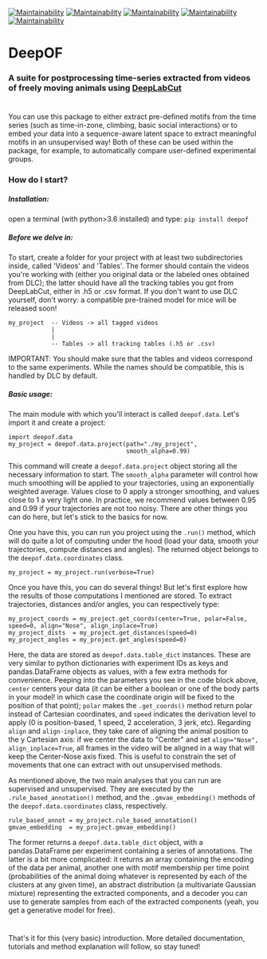 [![Maintainability](https://gitlab.mpcdf.mpg.de/lucasmir/deepof/badges/master/pipeline.svg)](https://gitlab.mpcdf.mpg.de/lucasmir/deepof/-/pipelines)
[![Maintainability](https://gitlab.mpcdf.mpg.de/lucasmir/deepof/badges/master/coverage.svg)](https://coverage.readthedocs.io/en/coverage-5.3/)
[![Maintainability](https://api.codeclimate.com/v1/badges/c8c92dd2cb077c1beaa3/maintainability)](https://codeclimate.com/github/lucasmiranda42/deepof)
[![Maintainability](https://img.shields.io/badge/release-v0.1.4-informational)](https://gitlab.mpcdf.mpg.de/lucasmir/deepof/-/blob/master/LICENSE)
[![Maintainability](https://img.shields.io/badge/funding-MLFPM-informational)](https://mlfpm.eu/)

# DeepOF
### A suite for postprocessing time-series extracted from videos of freely moving animals using [DeepLabCut](http://www.mousemotorlab.org/deeplabcut)
#

You can use this package to either extract pre-defined motifs from the time series (such as time-in-zone, climbing, 
basic social interactions) or to embed your data into a sequence-aware latent space to extract meaningful motifs in an
unsupervised way! Both of these can be used within the package, for example, to automatically 
compare user-defined experimental groups.

### How do I start?
##### Installation: 
open a terminal (with python>3.6 installed) and type: 
``` pip install deepof ```

##### Before we delve in:
To start, create a folder for your project
 with at least two subdirectories inside, called 'Videos' and 'Tables'. The former should contain the videos you're
 working with (either you original data or the labeled ones obtained from DLC); the latter should have all the tracking 
 tables you got from DeepLabCut, either in .h5 or .csv format. If you don't want to use DLC yourself, don't worry:
 a compatible pre-trained model for mice will be released soon!
```
my_project  -- Videos -> all tagged videos
            |
            |
            -- Tables -> all tracking tables (.h5 or .csv)
```
IMPORTANT: You should make sure that the tables and videos correspond to the same experiments. While the names should 
be compatible, this is handled by DLC by default.

##### Basic usage:

The main module with which you'll interact is called ```deepof.data```. Let's import it and create a project:
```
import deepof.data
my_project = deepof.data.project(path="./my_project",
                                 smooth_alpha=0.99)
```
This command will create a ```deepof.data.project``` object storing all the necessary information to start. The ```smooth_alpha```
parameter will control how much smoothing will be applied to your trajectories, using an exponentially weighted average.
Values close to 0 apply a stronger smoothing, and values close to 1 a very light one. In practice, we recommend values
between 0.95 and 0.99 if your trajectories are not too noisy. There are other things you can do here, but let's stick to
the basics for now.  
  
One you have this, you can run you project using the ```.run()``` method, which will do quite a lot of computing under
the hood (load your data, smooth your trajectories, compute distances and angles). The returned object belongs to the 
```deepof.data.coordinates``` class.
```
my_project = my_project.run(verbose=True)
```

Once you have this, you can do several things! But let's first explore how the results of those computations I mentioned
are stored. To extract trajectories, distances and/or angles, you can respectively type:
```
my_project_coords = my_project.get_coords(center=True, polar=False, speed=0, align="Nose", align_inplace=True)
my_project_dists  = my_project.get_distances(speed=0)
my_project_angles = my_project.get_angles(speed=0)
```
Here, the data are stored as ```deepof.data.table_dict``` instances. These are very similar to python dictionaries
with experiment IDs as keys and pandas.DataFrame objects as values, with a few extra methods for convenience. Peeping
into the parameters you see in the code block above, ```center``` centers your data (it can be either a boolean or
one of the body parts in your model! in which case the coordinate origin will be fixed to the position of that point);
```polar``` makes the ```.get_coords()``` method return polar instead of Cartesian coordinates, and ```speed``` 
indicates the derivation level to apply (0 is position-based, 1 speed, 2 acceleration, 3 jerk, etc). Regarding 
```align``` and ```align-inplace```, they take care of aligning the animal position to the y Cartesian axis: if we
center the data to "Center" and set ```align="Nose", align_inplace=True```, all frames in the video will be aligned in a
way that will keep the Center-Nose axis fixed. This is useful to constrain the set of movements that one can extract
with out unsupervised methods.

As mentioned above, the two main analyses that you can run are supervised and unsupervised. They are executed by
the ```.rule_based_annotation()``` method, and the ```.gmvae_embedding()``` methods of the ```deepof.data.coordinates``` 
class, respectively.
```
rule_based_annot = my_project.rule_based_annotation()
gmvae_embedding  = my_project.gmvae_embedding()
```
The former returns a ```deepof.data.table_dict``` object, with a pandas.DataFrame per experiment containing a series of 
annotations. The latter is a bit more complicated: it returns an array containing the encoding of the data per animal, 
another one with motif membership per time point (probabilities of the animal doing whatever is represented by each of 
the clusters at any given time), an abstract distribution (a multivariate Gaussian mixture) representing the extracted
 components, and a decoder you can use to generate samples from each of the extracted components (yeah, 
 you get a generative model for free).

 #
 
 That's it for this (very basic) introduction. More detailed documentation, tutorials and method explanation will follow,
 so stay tuned!